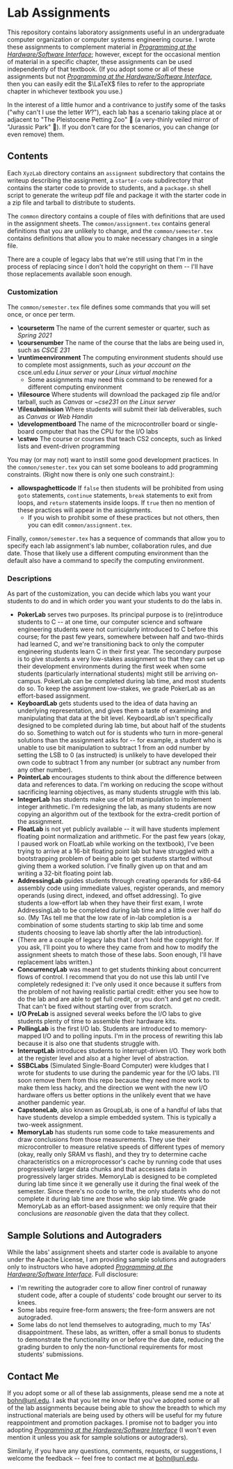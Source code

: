 # Lab Assignments

This repository contains laboratory assignments useful in an undergraduate
computer organization or computer systems engineering course. I wrote these
assignments to complement material in
[*Programming at the Hardware/Software Interface*](https://www.greatriverlearning.com/product-details/1846); however, except for the
occasional mention of material in a specific chapter, these assignments can be
used independently of that textbook. (If you adopt some or all of these
assignments but not [*Programming at the Hardware/Software
Interface*](https://www.greatriverlearning.com/product-details/1846), then you
can easily edit the $\LaTeX$ files to refer to the appropriate chapter in whichever
textbook you use.)

In the interest of a little humor and a contrivance to justify some of the
tasks ("why can't I use the letter *W*?"), each lab has a scenario taking place
at or adjacent to "The Pleistocene Petting Zoo" 🦣 (a very-thinly veiled mirror
of "Jurassic Park" 🦖). If you don't care for the scenarios, you can change (or
even remove) them.

## Contents

Each `XyzLab` directory contains an `assignment` subdirectory that contains
the writeup describing the assignment, a `starter-code` subdirectory that
contains the starter code to provide to students, and a `package.sh` shell
script to generate the writeup pdf file and package it with the starter code
in a zip file and tarball to distribute to students.

The `common` directory contains a couple of files with definitions that are
used in the assignment sheets. The `common/assignment.tex` contains general
definitions that you are unlikely to change, and the `common/semester.tex`
contains definitions that allow you to make necessary changes in a single
file.

There are a couple of legacy labs that we're still using that I'm in the process
of replacing since I don't hold the copyright on them -- I'll have those
replacements available soon enough.

### Customization

The `common/semester.tex` file defines some commands that you will set once,
or once per term.

-   **\\courseterm** The name of the current semester or quarter, such as
    *Spring 2021*
-   **\\coursenumber** The name of the course that the labs are being used in,
    such as *CSCE 231*
-   **\\runtimeenvironment** The computing environment students should use to
    complete most assignments, such as *your account on the* csce.unl.edu *Linux
    server* or *your Linux virtual machine*
    -   Some assignments may need this command to be renewed for a different
        computing environment
-   **\\filesource** Where students will download the packaged zip file and/or
    tarball, such as *Canvas* or *~cse231 on the Linux server*
-   **\\filesubmission** Where students will submit their lab deliverables,
    such as *Canvas* or *Web Handin*
-   **\\developmentboard** The name of the microcontroller board or single-board
    computer that has the CPU for the I/O labs
-   **\\cstwo** The course or courses that teach CS2 concepts, such as linked
    lists and event-driven programming

You may (or may not) want to instill some good development practices. In the
`common/semester.tex` you can set some booleans to add programming constraints.
(Right now there is only one such constraint.):

-   **allowspaghetticode** If `false` then students will be prohibited from
    using `goto` statements, `continue` statements, `break` statements to exit
    from loops, and `return` statements inside loops. If `true` then no mention
    of these practices will appear in the assignments.
    -   If you wish to prohibit some of these practices but not others, then
        you can edit `common/assignment.tex`.

Finally, `common/semester.tex` has a sequence of commands that allow you to
specify each lab assignment's lab number, collaboration rules, and due date.
Those that likely use a different computing environment than the default also
have a command to specify the computing environment.

### Descriptions

As part of the customization, you can decide which labs you want your students to
do and in which order you want your students to do the labs in.

-   **PokerLab** serves two purposes. Its principal purpose is to (re)introduce
    students to C -- at one time, our computer science and software engineering
    students were not curricularly introduced to C before this course; for the
    past few years, somewhere between half and two-thirds had learned C, and
    we're transitioning back to only the computer engineering students learn C
    in their first year. The secondary purpose is to give students a very
    low-stakes assignment so that they can set up their development environments
    during the first week when some students (particularly international
    students) might still be arriving on-campus. PokerLab can be completed
    during lab time, and most students do so. To keep the assignment low-stakes,
    we grade PokerLab as an effort-based assignment.
-   **KeyboardLab** gets students used to the idea of data having an underlying
    representation, and gives them a taste of examining and manipulating that
    data at the bit level. KeyboardLab isn't specifically designed to be
    completed during lab time, but about half of the students do so. Something
    to watch out for is students who turn in more-general solutions than the
    assignment asks for -- for example, a student who is unable to use bit
    manipulation to subtract 1 from an odd number by setting the LSB to 0 (as
    instructed) is unlikely to have developed their own code to subtract 1 from
    any number (or subtract any number from any other number).
-   **PointerLab** encourages students to think about the difference between
    data and references to data. I'm working on reducing the scope without
    sacrificing learning objectives, as many students struggle with this lab.
-   **IntegerLab** has students make use of bit manipulation to implement
    integer arithmetic. I'm redesigning the lab, as many students are now
    copying an algorithm out of the textbook for the extra-credit portion of
    the assignment.
-   **FloatLab** is not yet publicly available -- it will have students
    implement floating point normalization and arithmetic. For the past few
    years (okay, I paused work on FloatLab while working on the textbook), I've
    been trying to arrive at a 16-bit floating point lab but have struggled with
    a bootstrapping problem of being able to get students started without giving
    them a worked solution. I've finally given up on that and am writing a
    32-bit floating point lab.
-   **AddressingLab** guides students through creating operands for x86-64
    assembly code using immediate values, register operands, and memory operands
    (using direct, indexed, and offset addressing). To give students a low-effort
    lab when they have their first exam, I wrote AddressingLab to be completed
    during lab time and a little over half do so. (My TAs tell me that the low
    rate of in-lab completion is a combination of some students starting to
    skip lab time and some students choosing to leave lab shortly after the
    lab introduction).
-   (There are a couple of legacy labs that I don't hold the copyright for. If
    you ask, I'll point you to where they came from and how to modify the
    assignment sheets to match those of these labs. Soon enough, I'll have
    replacement labs written.)
-   **ConcurrencyLab** was meant to get students thinking about concurrent flows
    of control. I recommend that you do not use this lab until I've completely
    redesigned it: I've only used it once because it suffers from the problem of
    not having realistic partial credit: either you see how to do the lab and
    are able to get full credit, or you don't and get no credit. That can't be
    fixed without starting over from scratch.
-   **I/O PreLab** is assigned several weeks before the I/O labs to give
    students plenty of time to assemble their hardware kits.
-   **PollingLab** is the first I/O lab. Students are introduced to
    memory-mapped I/O and to polling inputs. I'm in the process of rewriting
    this lab because it is also one that students struggle with.
-   **InterruptLab** introduces students to interrupt-driven I/O. They work both
    at the register level and also at a higher level of abstraction.
-   **SSBCLabs** (Simulated Single-Board Computer) were kludges that I wrote for
    students to use during the pandemic year for the I/O labs. I'll soon remove
    them from this repo because they need more work to make them less hacky,
    and the direction we went with the new I/O hardware offers us better
    options in the unlikely event that we have another pandemic year.
-   **CapstoneLab**, also known as GroupLab, is one of a handful of labs that
    have students develop a simple embedded system. This is typically a two-week
    assignment.
-   **MemoryLab** has students run some code to take measurements and draw
    conclusions from those measurements. They use their microcontroller to
    measure relative speeds of different types of memory (okay, really only
    SRAM vs flash), and they try to determine cache characteristics on a
    microprocessor's cache by running code that uses progressively larger
    data chunks and that accesses data in progressively larger strides.
    MemoryLab is designed to be completed during lab time since it we generally
    use it during the final week of the semester. Since there's no code to
    write, the only students who do not complete it during lab time are those
    who skip lab time. We grade MemoryLab as an effort-based assignment: we
    only require that their conclusions are *reasonable* given the data that
    they collect.

## Sample Solutions and Autograders

While the labs' assignment sheets and starter code is available to anyone under
the Apache License, I am providing sample solutions and autograders only to
instructors who have adopted [*Programming at the Hardware/Software
Interface*](https://www.greatriverlearning.com/product-details/1846). Full
disclosure:

-   I'm rewriting the autograder core to allow finer control of runaway
    student code, after a couple of students' code brought our server to its
    knees.
-   Some labs require free-form answers; the free-form answers are not
    autograded.
-   Some labs do not lend themselves to autograding, much to my TAs'
    disappointment. These labs, as written, offer a small bonus to students to
    demonstrate the functionality on or before the due date, reducing the
    grading burden to only the non-functional requirements for most students'
    submissions.

## Contact Me

If you adopt some or all of these lab assignments, please send me a note at
bohn@unl.edu. I ask that you let me know that you've adopted some or all of the
lab assignments because being able to show the breadth to which my instructional
materials are being used by others will be useful for my future reappointment
and promotion packages. I promise not to badger you into adopting [*Programming
at the Hardware/Software
Interface*](https://www.greatriverlearning.com/product-details/1846) (I won't
even mention it unless you ask for sample solutions or autograders).

Similarly, if you have any questions, comments, requests, or suggestions, I
welcome the feedback -- feel free to contact me at bohn@unl.edu.
